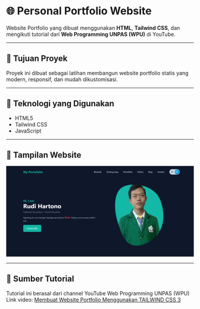 # 🌐 Personal Portfolio Website

Website Portfolio yang dibuat menggunakan **HTML**, **Tailwind CSS**, dan mengikuti tutorial dari **Web Programming UNPAS (WPU)** di YouTube.

---

## 🎯 Tujuan Proyek

Proyek ini dibuat sebagai latihan membangun website portfolio statis yang modern, responsif, dan mudah dikustomisasi.

---

## 🚀 Teknologi yang Digunakan

- HTML5
- Tailwind CSS
- JavaScript

---

## 📸 Tampilan Website

![preview](img/preview.png)

---

## 🎥 Sumber Tutorial
Tutorial ini berasal dari channel YouTube Web Programming UNPAS (WPU)
Link video: [Membuat Website Portfolio Menggunakan TAILWIND CSS 3](https://youtu.be/8Ea4oq8qFtM?si=28ZedijaOVqgvKJt)